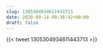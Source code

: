 ```yaml
---
slug: 1305304934611443713
date: 2020-09-14 00:38:42+00:00
draft: false
---
```


{{< tweet 1305304934611443713 >}}
